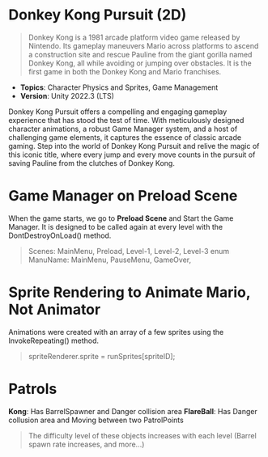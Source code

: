 # Donkey Kong Pursuit (2D)

> Donkey Kong is a 1981 arcade platform video game released by Nintendo. Its gameplay maneuvers Mario across platforms to ascend a construction site and rescue Pauline from the giant gorilla named Donkey Kong, all while avoiding or jumping over obstacles. It is the first game in both the Donkey Kong and Mario franchises.

- **Topics**: Character Physics and Sprites, Game Management
- **Version**: Unity 2022.3 (LTS)

Donkey Kong Pursuit offers a compelling and engaging gameplay experience that has stood the test of time. With meticulously designed character animations, a robust Game Manager system, and a host of challenging game elements, it captures the essence of classic arcade gaming. Step into the world of Donkey Kong Pursuit and relive the magic of this iconic title, where every jump and every move counts in the pursuit of saving Pauline from the clutches of Donkey Kong.

# Game Manager on Preload Scene

When the game starts, we go to **Preload Scene** and Start the Game Manager. It is designed to be called again at every level with the DontDestroyOnLoad() method.
> Scenes: MainMenu, Preload, Level-1, Level-2, Level-3 
> enum ManuName: MainMenu, PauseMenu, GameOver,


# Sprite Rendering to Animate Mario, Not Animator

Animations were created with an array of a few sprites using the InvokeRepeating() method.
> spriteRenderer.sprite = runSprites[spriteID];

# Patrols

**Kong**: Has BarrelSpawner and Danger collision area
**FlareBall**: Has Danger collusion area and Moving between two PatrolPoints
> The difficulty level of these objects increases with each level (Barrel spawn rate increases, and more...)


